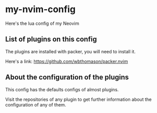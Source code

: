 # my-nvim-config
Here's the lua config of my Neovim

## List of plugins on this config
The plugins are installed with packer, you will need to install it.

Here's a link: https://github.com/wbthomason/packer.nvim

## About the configuration of the plugins

This config has the defaults configs of almost plugins.

Visit the repositories of any plugin to get further information about the configuration of any of them.
